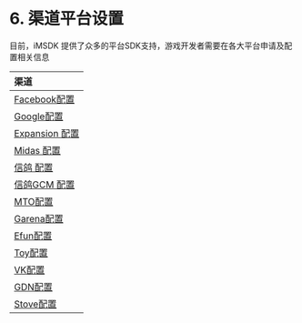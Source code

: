 # 6. 渠道平台设置

目前，iMSDK 提供了众多的平台SDK支持，游戏开发者需要在各大平台申请及配置相关信息

| 渠道 |
| :--- |
| [Facebook配置](facebook.md) |
| [Google配置](google.md) |
| [Expansion 配置](expansion.md) |
| [Midas 配置](midas.md) |
| [信鸽 配置](xg.md) |
| [信鸽GCM 配置](xg_gcm.md) |
| [MTO配置](mto.md) |
| [Garena配置](garena.md) |
| [Efun配置](efun.md) |
| [Toy配置](toy.md) |
|[VK配置](vk.md)|   
| [GDN配置](gdn.md)|
| [Stove配置](stove.md)|
